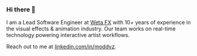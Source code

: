 ### Hi there 👋

I am a Lead Software Engineer at [Weta FX](https://www.wetafx.co.nz) with 10+ years of experience in the visual effects & animation industry.  Our team works on real-time technology powering interactive artist workflows.

Reach out to me at [linkedin.com/in/moddyz](https://www.linkedin.com/in/moddyz/).

